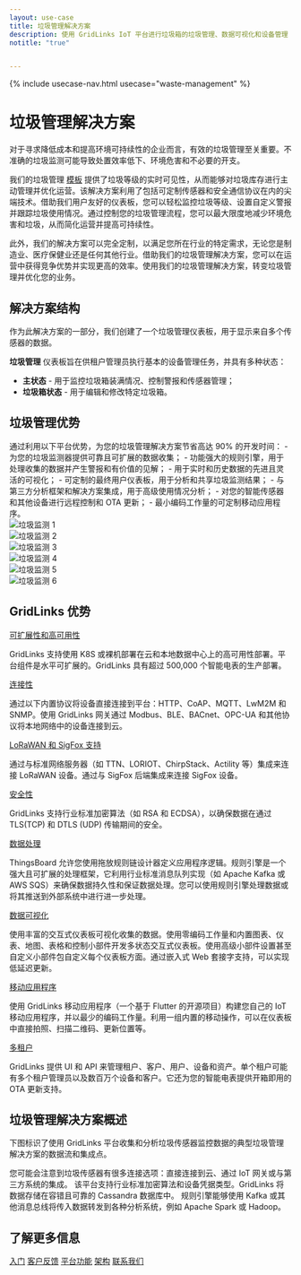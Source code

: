 ```yaml
---
layout: use-case
title: 垃圾管理解决方案
description: 使用 GridLinks IoT 平台进行垃圾箱的垃圾管理、数据可视化和设备管理
notitle: "true"


---
```


{% include usecase-nav.html usecase="waste-management" %}

<h1 class="usecase-title">垃圾管理解决方案</h1>

对于寻求降低成本和提高环境可持续性的企业而言，有效的垃圾管理至关重要。不准确的垃圾监测可能导致处置效率低下、环境危害和不必要的开支。

我们的垃圾管理 <a href="/docs/paas/solution-templates/waste-management/">模板</a> 提供了垃圾等级的实时可见性，从而能够对垃圾库存进行主动管理并优化运营。该解决方案利用了包括可定制传感器和安全通信协议在内的尖端技术。借助我们用户友好的仪表板，您可以轻松监控垃圾等级、设置自定义警报并跟踪垃圾使用情况。通过控制您的垃圾管理流程，您可以最大限度地减少环境危害和垃圾，从而简化运营并提高可持续性。

此外，我们的解决方案可以完全定制，以满足您所在行业的特定需求，无论您是制造业、医疗保健业还是任何其他行业。借助我们的垃圾管理解决方案，您可以在运营中获得竞争优势并实现更高的效率。使用我们的垃圾管理解决方案，转变垃圾管理并优化您的业务。


<h2>解决方案结构</h2>

作为此解决方案的一部分，我们创建了一个垃圾管理仪表板，用于显示来自多个传感器的数据。

**垃圾管理** 仪表板旨在供租户管理员执行基本的设备管理任务，并具有多种状态：
- **主状态** - 用于监控垃圾箱装满情况、控制警报和传感器管理；
- **垃圾箱状态** - 用于编辑和修改特定垃圾箱。


<h2>垃圾管理优势</h2>
通过利用以下平台优势，为您的垃圾管理解决方案节省高达 90% 的开发时间：
- 为您的垃圾监测器提供可靠且可扩展的数据收集；
- 功能强大的规则引擎，用于处理收集的数据并产生警报和有价值的见解；
- 用于实时和历史数据的先进且灵活的可视化；
- 可定制的最终用户仪表板，用于分析和共享垃圾监测结果；
- 与第三方分析框架和解决方案集成，用于高级使用情况分析；
- 对您的智能传感器和其他设备进行远程控制和 OTA 更新；
- 最小编码工作量的可定制移动应用程序。

<div class="usecase-carousel owl-carousel owl-theme">
    <div>
        <img class="item-image" src="/images/solutions/waste_monitoring/waste-monitoring-1.png" alt="垃圾监测 1">
    </div>
    <div>
        <img class="item-image" src="/images/solutions/waste_monitoring/waste-monitoring-2.png" alt="垃圾监测 2">
    </div>
    <div>
        <img class="item-image" src="/images/solutions/waste_monitoring/waste-monitoring-3.png" alt="垃圾监测 3">
    </div>
    <div>
        <img class="item-image" src="/images/solutions/waste_monitoring/waste-monitoring-4.png" alt="垃圾监测 4">
    </div>
    <div>
        <img class="item-image" src="/images/solutions/waste_monitoring/waste-monitoring-5.png" alt="垃圾监测 5">
    </div>
    <div>
        <img class="item-image" src="/images/solutions/waste_monitoring/waste-monitoring-6.png" alt="垃圾监测 6">
    </div>
</div>

## GridLinks 优势
<section class="usecase-advantages">
    <div class="usecase-background">
        <div class="bottom-features1"></div><div class="bottom-features2"></div><div class="small11"></div><div class="small12"></div>
    </div>
    <div class="cards row">
        <div class="col-lg-6">
            <div class="block">
                <object data="/images/microservices-icon.svg"></object>
                <div>
                    <a class="title" href="/docs/reference/msa/">可扩展性和高可用性</a>
                    <p>GridLinks 支持使用 K8S 或裸机部署在云和本地数据中心上的高可用性部署。平台组件是水平可扩展的。GridLinks 具有超过 500,000 个智能电表的生产部署。</p>
                </div>
            </div>
        </div>
        <div class="col-lg-6">
            <div class="block">
                <object data="/images/telemetry-icon.svg"></object>
                <div>
                    <a class="title" href="/docs/getting-started-guides/connectivity/">连接性</a>
                    <p>通过以下内置协议将设备直接连接到平台：HTTP、CoAP、MQTT、LwM2M 和 SNMP。使用 GridLinks 网关通过 Modbus、BLE、BACnet、OPC-UA 和其他协议将本地网络中的设备连接到云。</p>
                </div>
            </div>
        </div>
        <div class="col-lg-6">
            <div class="block">
                <object data="/images/integration-icon.svg"></object>
                <div>
                    <a class="title" href="/docs/user-guide/integrations/">LoRaWAN 和 SigFox 支持</a>
                    <p>通过与标准网络服务器（如 TTN、LORIOT、ChirpStack、Actility 等）集成来连接 LoRaWAN 设备。通过与 SigFox 后端集成来连接 SigFox 设备。</p>
                </div>
            </div>
        </div>
        <div class="col-lg-6">
            <div class="block">
                <object data="/images/security-icon.svg"></object>
                <div>
                    <a class="title" href="/docs/pe/user-guide/ssl/http-over-ssl/">安全性</a>
                    <p>GridLinks 支持行业标准加密算法（如 RSA 和 ECDSA），以确保数据在通过 TLS(TCP) 和 DTLS (UDP) 传输期间的安全。</p>
                </div>
            </div>
        </div>
        <div class="col-lg-6">
            <div class="block">
                <object data="/images/engine-icon.svg"></object>
                <div>
                    <a class="title" href="/docs/pe/user-guide/rule-engine-2-0/overview/">数据处理</a>
                    <p>ThingsBoard 允许您使用拖放规则链设计器定义应用程序逻辑。规则引擎是一个强大且可扩展的处理框架，它利用行业标准消息队列实现（如 Apache Kafka 或 AWS SQS）来确保数据持久性和保证数据处理。您可以使用规则引擎处理数据或将其推送到外部系统中进行进一步处理。</p>
                </div>
            </div>
        </div>
        <div class="col-lg-6">
            <div class="block">
                <object data="/images/visualization-icon.svg"></object>
                <div>
                    <a class="title" href="/docs/user-guide/dashboards/">数据可视化</a>
                    <p>使用丰富的交互式仪表板可视化收集的数据。使用零编码工作量和内置图表、仪表、地图、表格和控制小部件开发多状态交互式仪表板。使用高级小部件设置甚至自定义小部件包自定义每个仪表板方面。通过嵌入式 Web 套接字支持，可以实现低延迟更新。</p>
                </div>
            </div>
        </div>
        <div class="col-lg-6">
            <div class="block">
                <object data="/images/phone-icon.svg"></object>
                <div>
                    <a class="title" href="/docs/mobile/">移动应用程序</a>
                    <p>使用 GridLinks 移动应用程序（一个基于 Flutter 的开源项目）构建您自己的 IoT 移动应用程序，并以最少的编码工作量。利用一组内置的移动操作，可以在仪表板中直接拍照、扫描二维码、更新位置等。</p>
                </div>
            </div>
        </div>
        <div class="col-lg-6">
            <div class="block">
                <object data="/images/tenancy-icon.svg"></object>
                <div>
                    <a class="title" href="/docs/user-guide/entities-and-relations/">多租户</a>
                    <p>GridLinks 提供 UI 和 API 来管理租户、客户、用户、设备和资产。单个租户可能有多个租户管理员以及数百万个设备和客户。它还为您的智能电表提供开箱即用的 OTA 更新支持。</p>
                </div>
            </div>
        </div>
    </div>
</section>

## 垃圾管理解决方案概述

下图标识了使用 GridLinks 平台收集和分析垃圾传感器监控数据的典型垃圾管理解决方案的数据流和集成点。

<object width="100%" style="max-width: max-content; margin: 32px 0" data="/images/iot-use-cases/smart-energy-diagram.svg"></object>

您可能会注意到垃圾传感器有很多连接选项：直接连接到云、通过 IoT 网关或与第三方系统的集成。
该平台支持行业标准加密算法和设备凭据类型。GridLinks 将数据存储在容错且可靠的 Cassandra 数据库中。
规则引擎能够使用 Kafka 或其他消息总线将传入数据转发到各种分析系统，例如 Apache Spark 或 Hadoop。

## 了解更多信息
<div class="usecases-bottom-nav">
    <a href="/docs/getting-started-guides/helloworld/" class="button">入门</a>
    <a href="/industries/smart-energy/" class="button">客户反馈</a>
    <a href="/docs/#platform-features" class="button">平台功能</a>
    <a href="/docs/reference/" class="button">架构</a>
    <a href="/docs/contact-us/" class="button">联系我们</a>
</div>